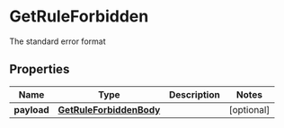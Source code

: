 

# GetRuleForbidden

The standard error format
## Properties

Name | Type | Description | Notes
------------ | ------------- | ------------- | -------------
**payload** | [**GetRuleForbiddenBody**](GetRuleForbiddenBody.md) |  |  [optional]



